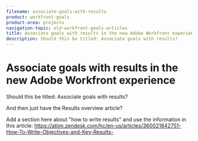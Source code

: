```yaml
---
filename: associate-goals-with-results
product: workfront-goals
product-area: projects
navigation-topic: old-workfront-goals-articles
title: Associate goals with results in the new Adobe Workfront experience
description: Should this be titled: Associate goals with results?
---
```


# Associate goals with results in the new Adobe Workfront experience

Should this be titled: Associate goals with results?

And then just have the Results overview article?

Add a section here about "how to write results" and use the information in this article: https://atiim.zendesk.com/hc/en-us/articles/360021842751-How-To-Write-Objectives-and-Key-Results- 
